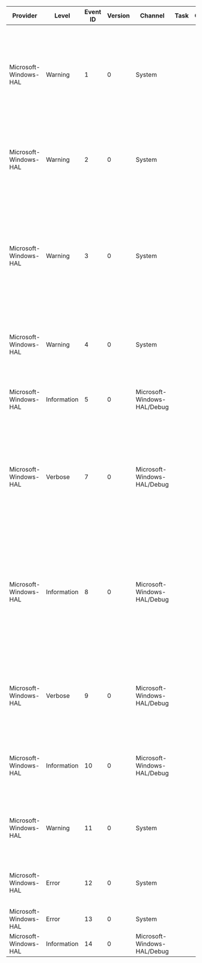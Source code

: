 Provider               |  Level        |  Event ID  |  Version  |  Channel                      |  Task  |  Opcode  |  Keyword        |  Message
-----------------------|---------------|------------|-----------|-------------------------------|--------|----------|-----------------|------------------------------------------------------------------------------------------------------------------------------------------------------------------------------------------------------------------------------------------------------------------------------------------------------------------------------------------------------------------------
Microsoft-Windows-HAL  |  Warning      |  1         |  0        |  System                       |        |          |                 |  Initialization of the High Precision Event Timer failed due to a BIOS configuration problem.The operating system will use another available platform timer in lieu of the High Precision Event Timer.Contact your system vendor for technical assistance.Initialization status: {Status}.
Microsoft-Windows-HAL  |  Warning      |  2         |  0        |  System                       |        |          |                 |  Initialization of the High Precision Event Timer failed due to unsupported hardware.The operating system will use another available platform timer in lieu of the High Precision Event Timer.Initialization status: {Status}.
Microsoft-Windows-HAL  |  Warning      |  3         |  0        |  System                       |        |          |                 |  Initialization of the High Precision Event Timer failed due to an interrupt configuration problem.The operating system will use another available platform timer in lieu of the High Precision Event Timer.It may be possible to address this problem with an updated system BIOS.Contact your system vendor for technical assistance.Initialization status: {Status}.
Microsoft-Windows-HAL  |  Warning      |  4         |  0        |  System                       |        |          |                 |  Due to an unexpected condition; the operating system will use another available platform timer in lieu of the processor's cycle counters.  Status: {Status}.
Microsoft-Windows-HAL  |  Information  |  5         |  0        |  Microsoft-Windows-HAL/Debug  |        |          |                 |  Due to an expected condition; the operating system will use another available platform timer in lieu of the processor's cycle counters.  Status: {Status}.
Microsoft-Windows-HAL  |  Verbose      |  7         |  0        |  Microsoft-Windows-HAL/Debug  |        |          |                 |  The processor cycle counter on processor {TargetProcessor} has been probed by processor {LeadProcessor}.  A counter delta of {Delta} was detected.  The approximate communication delay between these processors was detected to be {NopCycles}.
Microsoft-Windows-HAL  |  Information  |  8         |  0        |  Microsoft-Windows-HAL/Debug  |        |          |                 |  The processor's cycle counters have been successfully synchronized from processor {LeadProcessor} within acceptable operating thresholds.  The maximum positive delta detected was {MaximumPositiveDelta} and the maximum negative delta was {MaximumNegativeDelta}.  Synchronization executed for {Microseconds} microseconds.
Microsoft-Windows-HAL  |  Verbose      |  9         |  0        |  Microsoft-Windows-HAL/Debug  |        |          |                 |  The processor cycle counter on processor {TargetProcessor} was synchronized against processor {SourceProcessor} using an adjustment of {Bias} cycles on attempt {Wave}.  This resulted in a delta of {Delta} cycles.
Microsoft-Windows-HAL  |  Information  |  10        |  0        |  Microsoft-Windows-HAL/Debug  |        |          |                 |  The synchronization of the processor's cycle counters was not able to synchronize the processors within acceptable operating thresholds.  Status: {Status}.
Microsoft-Windows-HAL  |  Warning      |  11        |  0        |  System                       |        |          |                 |  The High Precision Event Timer failed to deliver message signalled interrupts.  The operating system will fall back to line based interrupts for this timer.Initialization status: {Status}.
Microsoft-Windows-HAL  |  Error        |  12        |  0        |  System                       |        |          |  halDiagnostic  |  The platform firmware has corrupted memory across the previous system power transition.  Please check for updated firmware for your system.
Microsoft-Windows-HAL  |  Error        |  13        |  0        |  System                       |        |          |                 |
Microsoft-Windows-HAL  |  Information  |  14        |  0        |  Microsoft-Windows-HAL/Debug  |        |          |                 |
